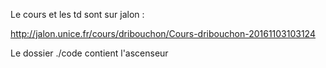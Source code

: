 Le cours et les td sont sur jalon : 

http://jalon.unice.fr/cours/dribouchon/Cours-dribouchon-20161103103124

Le dossier ./code contient l'ascenseur